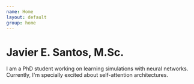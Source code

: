 ```yaml
---
name: Home
layout: default
group: home
---
```




<h1 class="text-center">Javier E. Santos, M.Sc.</h1>

<p class="lead text-justify">
I am a PhD student working on learning simulations with neural networks. Currently, I'm specially excited about self-attention architectures.
</p>
